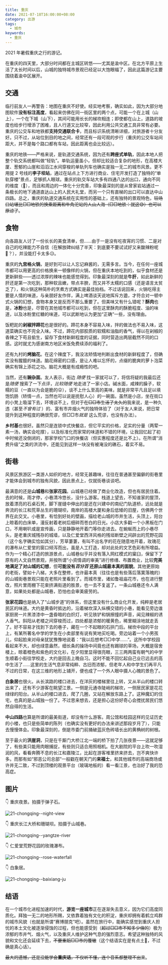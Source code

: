 ```yaml
---
title: 重庆
date: 2021-07-18T16:00:00+08:00
category: 出游
tags:
  - 城市
keywords:
  - 重庆
---
```


2021 年暑假重庆之行的游记。

<!-- more -->

在重庆的四天里，大部分时间都在主城区转悠——尤其是渝中区。在北方平原上生活了太长时间以后，山城的独特城市景观已经足以大饱眼福了，因此这篇游记主要围绕着渝中区展开。

## 交通

临行前友人一再警告：地图在重庆不好使。经实地考察，确实如此，因为大部分地图软件**没有标注高度**，看起来仿佛在同一街区里的两个点，可能一个在上城（山上），一个在下城（山下），其间可能用长长的梯坎相连；即使都在山上，道路的坡度也给步行增添了困难，且人行道又比较窄，因此利用公共交通工具非常有必要。重庆的公交车和地铁都**支持交通联合卡**，而且标识系统清晰详细，对旅游者十分友好。只不过，从站位到目的地之间，经常还有一段可观的步行（重庆的公交车站间距大，并不是每个路口都有车站，因此距离也会比较远）。

重庆的地铁——严格来说，是轨道交通系统，因为还有**跨座式单轨**，因此本地人把整个轨交系统都叫做“轻轨”。单轨运量虽小，但却比较适合复杂的地形，在高楼大厦、葱郁的山崖和滔滔江水间穿梭的单轨列车也确实是独一无二的城市风景。更不用提 2 号线的**李子坝站**，通过在站点上下方进行商业、住宅开发打造了独特的“单轨穿楼”景点，足够抓人眼球。重庆的轨交车站大多有四通八达的出口，通向不同的维度（🤣），而且和周边的一体化十分完善，印象最深刻的是从曾家岩站通过一条极长的地下通道直达山上的人民大礼堂，而另一个只有直梯的出口可以直达中山四路。总之，重庆的轨道交通系统在实用性的基础上，还有独特的景观特色，~~较场口站堪比□□地铁的换乘距离和牛角沱站的人山人海（□□地铁：就这😅）也可以原谅了~~。

## 食物

向各路友人讨了一份长长的美食清单，但……由于一是没有吃夜宵的习惯、二是对自己的吃辣能力不自信（在解放碑纠结了半天：到底要不要试试好又来酸辣粉呢🤔？），并没能打卡太多😥。

重庆的**九宫格火锅**，是好到可以让人忘记麻酱的，无需多言。当今，在任何一座城市都可以用更高的价格换来一顿像样的火锅，但在重庆本地吃到的，似乎食材还是更新鲜些——透过浓厚的辣味也能感觉得到。印象最深刻的就是**牛肝**，如此新鲜的肝还是第一次吃到，那种软且嫩，带点丰腴，而又并不太糯的口感（还是语言太贫乏了），和火锅这种简朴的烹煮方式确实是最佳拍档。不过话说回来，火锅吃得主要是人情的味道，与亲朋好友作伴，满上啤酒谈天说地挥斥方遒，才符合对一顿中式火锅的幻想，食物本身又是反而不那么重要了。但美味又有什么错呢？**酥肉**也是，**冰粉**也是，尽管在其他城市都可以吃到，但在这里酥肉的酥脆程度、油的味道，以及冰粉里红糖的味道，可以武断地认为更加“正确”一些，没有理由。

饭粑跎的**剁椒拌蹄花**也是很好的。蹄花本身不容易入味，拌的做法也不易入味，这道菜确实也不完全入味。不过，蹄花内部胶质的软糯和油脂的香气，得以在剁椒的香辣之下苟且偷生，留存下食材新鲜程度的证据，同时营造出两层截然不同的口感。这时就尤为感谢南方地区米饭免费续添的福利了。

还有九村的**烤脑花**。在这个辣度下，我没法矫情地判断出食材的新鲜程度了，但确实没有腥膻的味道。脑花绵密的口感，是让人难以忘怀的，点缀的脆爽的萝卜泡菜确实有锦上添花之功。脑花大概是有成瘾性的吧。

当然，还有**豌杂面**。友人表示，街边 *随便* 找一家就可以了，将信将疑的我最后还是*随便* 搜索了一下点评，*比较随便* 地走进了一家小店。碱水面，咸辣的臊子，软糯的豆（一直以为会是脆的😲），谈不上什么至高的美味，就是非常平凡且足以填饱饥肠（矫情一点，当然也可以说是抚慰人心）的一碗面。虽然是小店，坐在街口的小凳上吸溜下去，环境谈不上，但对于~~在□□市生活了太久的~~我来说，是一种久违（甚至*不曾有过* ）的、富有市井烟火气的独特体验了（对于友人来说，把日常提升到这种程度的确很荒谬，但□□市*就是* 这么荒谬，也没有办法）。

**乡村基**也很好。虽然只是连锁中式快餐店，但它平实的价格，足实的分量（两荤一素一汤，确实会吃撑），以及标准化而家常的味道和不错的环境，让我回忆起了初中时候还没倒闭的，那家学校门口的快餐店（但实惠程度还是比不上）。在所谓“消费升级”之类的洪流中，还能见到这样一块没有被淹没的礁石，着实不易。

## 街巷

风景区旅游区一类游人如织的地方，经常无甚趣味，往往在普通甚至偏僻的街巷里才能体会到城市的独有风貌，因此景点上，仅就街巷谈谈吧。

最满意的还是**山城巷**和**张家花园**。山城巷已经做了商业化改造，但也有居民住着。去的时候，雨才停，小巷清冷悠长，没什么游客。栈道上望去，不知谁家的屋顶，放着漂亮的石桌石凳，脚下崖缝中伸出的是还在兴建中的南纪门轨道桥，远处就是奔流的长江和荒草丛生的珊瑚坝，南岸的高楼大厦和身后低矮的旧屋，仿佛两个世界在此交叉。小巷里，有恰到好处的壁画，描绘老山城的市井生活，头顶上，阳台上晾着的白床单，漫反射着老树后细碎而苍白的日光。小店大多戳一个小黑板在门口，不用喇叭或是宣传画，只是静静地开着门等你走进去。在蜿蜒而上的小巷尽头，是老重庆城残存的城墙，以及仁爱堂西洋风格的残垣断壁之间辟出的荒野花园（这个名字确实恰如其分），芳草萋萋，有叫不出名字的花在随意地开着，玫瑰花的瀑布从仁爱堂的窗口倾泻而出，虽是人工打造，却对此处的文艺色彩有所增益。作为一个精心打造的旅游景点，山城巷似乎并没有落入网红模式的窠臼，保留下了原有的人文自然景观，并按所谓“小资情调的审美”进行修缮、布置商业，比较**完美地满足了对山城的幻想**，但**可能没有*百分百* 还原山城最本真的面貌**。其他更原始的老街，譬如十八梯，大多在整修，也许最本真（往往也是有些落后落寞落魄的）的山城街巷景观只能在老照片里看到了。而城市里，诸如鲁祖庙花市，也在进行整改，照片里雨棚下花束挤满街道的胜景，也一去不复返了。一条山城巷还令人满意，如果处处都是山城巷，恐怕也会审美疲劳的。

**张家花园**也是纳入了“山城步道”的体系，但这里没有什么商业化开发，纯粹是老居民区的味道。大约是黄昏时抵达的，沿着梯坎深入纵横交错的小巷，能看见旁边谁家厨房一片黑漆漆中一盏昏暗的白炽灯，听见铁铲和锅擦撞的声音，闻见辣椒的诱人香气。斜阳从老楼之间穿梭而过，四处都是浓郁的暖黄色，稀里糊涂地就走丢了。好不容易才找到下去的巷子，藏在一个不起眼的石拱门后。梯坎中段的平台上，有某所著名中学的学生在小卖部里有说有笑地买吃喝。旁边站着一个小男孩儿，仰起脸来对母亲犹犹豫豫地说着：“我以后想考□□中学……”。这所中学校园看起来不大，却也绿意盎然，细长条的操场中间竟也还有踢球的草场，大概是宿舍楼上，晾着橙色和紫色的文化衫，在夕阳里显得很亮眼，三三两两蛮有朝气的中学生顺着小街往学校走，大约是回去上晚自习。这时不能不回忆起自己业已远去的高中生活了……这里的生活气息非常纯粹、古旧而浓郁，但老年人和中学生们再平凡不过的日常，在这三维的地形上铺开，便也成了一个外人眼中摄人心魄的景色了。

**白象居**也很火。从长滨路的楼口进去，在洋灰的楼梯里往上转，又从半山的楼口转出来了，还有不少游客在眺望江景。一侧是元通寺陡峭的梯坎，一侧居民家是花花绿绿的阳台。从半山的楼口进去，爬了几圈，又站在解放东路上了。这种魔幻的住宅，也真的是山城独一份了。不过思来想去，还是担心这份好奇心会搅扰居民们悠然自得的生活。

**中山四路**也算是所谓的最美街道，却没有什么游客。周公馆和桂园这样的见证历史的小楼，也只是些简单的陈列（也确实没有更好的办法来讲述那段岁月了），只能去慢慢体会。印象最深刻的，倒是市委门前捅破蓝灰色砖墙长出的黄桷树的树根。

至于最火的**洪崖洞**，只是在千厮门大桥江北一端的桥下拍了几张夜景——这就足够了，有些美只能用肉眼捕捉，有些则只适合用照相机。在大剧院的平台上吹一吹湿润的风，看看奔腾不息的长江和嘉陵江，比起在游客堆里挤来挤去，岂不爽快许多。而那有如“邪恶公司总部”一般戳在朝天门的**来福士**，和其他城市的高端商场或许并无二致，不过到顶楼的观景平台（玻璃地板的）看一看江景，也治好了我的恐高症。

## 图片

👇 重庆夜景。拍摄于弹子石。

![21-chongqing--night-view](https://user-images.githubusercontent.com/21151119/126160323-fe5c0f71-ef01-4860-b6ed-f4393896270a.jpg)


👇 重庆长江大桥和珊瑚坝。拍摄于山城巷。

![21-chongqing--yangtze-river](https://user-images.githubusercontent.com/21151119/126160302-7c6072fb-7322-4c05-96c4-b0972e95e01c.jpg)


👇 仁爱堂荒野花园的玫瑰瀑布。

![21-chongqing--rose-waterfall](https://user-images.githubusercontent.com/21151119/126160333-8bd27ea7-3395-4dd0-a486-9e2951f3c18b.jpg)


👇 白象居。

![21-chongqing--baixiang-ju](https://user-images.githubusercontent.com/21151119/126160313-5f4dd40a-4f3c-4a38-b0cf-55ef3076f10a.jpg)

## 结语

在一个城市化进程加速的时代，**游览一座城市**正在逐渐失去意义，因为它们高度同质化。拜独一无二的地形所赐，又依靠着独有文化的积淀，重庆却拥有着鹤立鸡群的城市风貌（也就是所谓“赛博朋克”吧）。虽然在旅行中，能确实感觉到重庆人担忧的本土文化被逐渐侵蚀的过程，但也能感受到（~~超过□□市不知多少倍的~~）极为浓郁的市井气、烟火气，以及重庆人维护这种气息的强烈意志。希望这种独特的风貌和文化还会延续下去，~~不要重蹈□□市的覆辙~~（这个结语实在是有点土🤪，不过确是真心话）。

~~最大的遗憾，还是没能学会**重庆话**，不仅听不懂，连个音系都整理不出来~~。